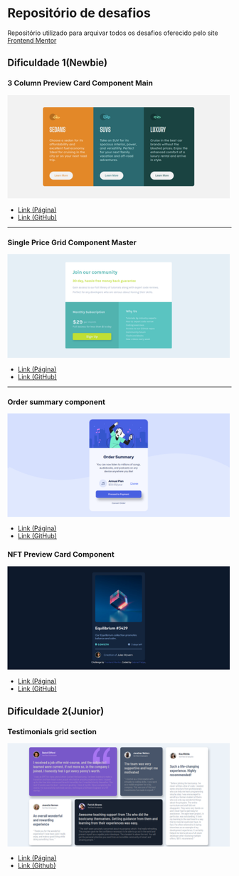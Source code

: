 # Repositório de desafios

Repositório utilizado para arquivar todos os desafios oferecido pelo site [Frontend Mentor](https://www.frontendmentor.io/)

## Dificuldade 1(Newbie)

### 3 Column Preview Card Component Main
<img width="500px" src="./imagens/desafios-imagens/3-column-preview-card-component-main.png">

* [Link (Página)](https://gabrielfsoliveira.github.io/frontend-mentor/desafios/3-column-preview-card-component-main/)
* [Link (GitHub)](https://github.com/gabrielFSOliveira/frontend-mentor/tree/main/desafios/3-column-preview-card-component-main)

<hr>

### Single Price Grid Component Master
<img width="500px" src="./imagens/desafios-imagens/single-price-grid-component-master.png">

* [Link (Página)](https://gabrielfsoliveira.github.io/frontend-mentor/desafios/single-price-grid-component-master/) 
* [Link (GitHub)](https://github.com/gabrielFSOliveira/frontend-mentor/tree/main/desafios/single-price-grid-component-master)

<hr>

### Order summary component
<img width="500px" src="./imagens/desafios-imagens/order-summary-component-main.png">

* [Link (Página)](https://gabrielfsoliveira.github.io/frontend-mentor/desafios/order-summary-component-main/) 
* [Link (GitHub)](https://github.com/gabrielFSOliveira/frontend-mentor/tree/main/desafios/order-summary-component-main/)

### NFT Preview Card Component
<img width="500px" src="./imagens/desafios-imagens/nft-preview-card-component.png">

* [Link (Página)](https://gabrielfsoliveira.github.io/frontend-mentor/desafios/nft-preview-card-component-main/) 
* [Link (GitHub)](https://github.com/gabrielFSOliveira/frontend-mentor/tree/main/desafios/nft-preview-card-component-main)

## Dificuldade 2(Junior)

### Testimonials grid section
<img width="500px" src="./imagens/desafios-imagens/testimonials-grid-section-main.png">

* [Link (Página)](https://gabrielfsoliveira.github.io/frontend-mentor/desafios/testimonials-grid-section-main/)
* [Link (Github)](https://github.com/gabrielFSOliveira/frontend-mentor/tree/main/desafios/testimonials-grid-section-main)
